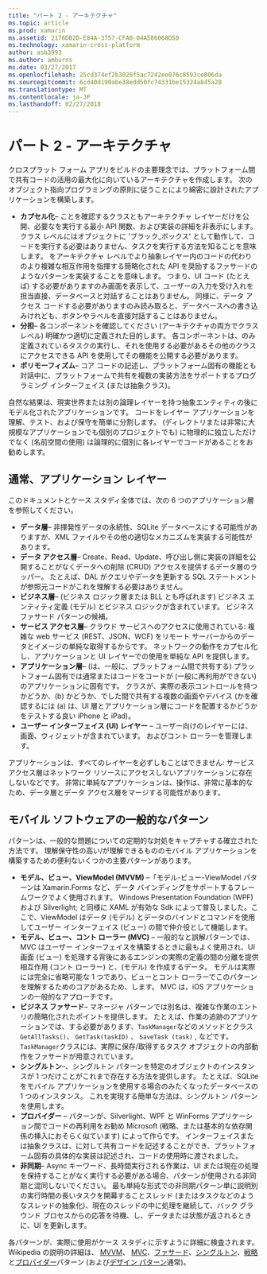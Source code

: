 ```yaml
---
title: "パート 2 - アーキテクチャ"
ms.topic: article
ms.prod: xamarin
ms.assetid: 2176DB2D-E84A-3757-CFAB-04A586068D50
ms.technology: xamarin-cross-platform
author: asb3993
ms.author: amburns
ms.date: 03/27/2017
ms.openlocfilehash: 25cd374ef2b3026f5ac7242ee076c8593ce806da
ms.sourcegitcommit: 6cd40d190abe38edd50fc74331be15324a845a28
ms.translationtype: MT
ms.contentlocale: ja-JP
ms.lasthandoff: 02/27/2018
---
```

# <a name="part-2---architecture"></a>パート 2 - アーキテクチャ

クロスプラット フォーム アプリをビルドの主要理念では、プラットフォーム間で共有コードの活用の最大化に向いているアーキテクチャを作成します。 次のオブジェクト指向プログラミングの原則に従うことにより綿密に設計されたアプリケーションを構築します。

-   **カプセル化**– ことを確認するクラスともアーキテクチャ レイヤーだけを公開、必要なを実行する最小 API 関数、および実装の詳細を非表示にします。 クラス レベルにはオブジェクトに 'ブラック_ボックス' として動作して、コードを実行する必要はありません、タスクを実行する方法を知ることを意味します。 をアーキテクチャ レベルでより抽象レイヤー内のコードの代わりのより複雑な相互作用を指揮する簡略化された API を奨励するファサードのようなパターンを実装することを意味します。 つまり、UI コード (たとえば) する必要がありますのみ画面を表示して、ユーザーの入力を受け入れを担当直接、データベースと対話することはありません。 同様に、データ アクセス コードする必要がありますのみ読み取ると、データベースへの書き込みけれども、ボタンやラベルを直接対話することはありません。
-   **分担**– 各コンポーネントを確認してください (アーキテクチャの両方でクラス レベル) 明確かつ適切に定義された目的します。 各コンポーネントは、のみ定義されているタスクの実行し、それを使用する必要があるその他のクラスにアクセスできる API を使用してその機能を公開する必要があります。
-   **ポリモーフィズム**– コア コードの記述し、プラットフォーム固有の機能とも対話中に、プラットフォームで共有を複数の実装方法をサポートするプログラミング インターフェイス (または抽象クラス)。


自然な結果は、現実世界または別の論理レイヤーを持つ抽象エンティティの後にモデル化されたアプリケーションです。 コードをレイヤー アプリケーションを理解、テスト、および保守を簡単に分割します。 (ディレクトリまたは非常に大規模なアプリケーションでも個別のプロジェクトでも) に物理的に独立しただけでなく (名前空間の使用) は論理的に個別に各レイヤーでコードがあることをお勧めします。

 <a name="Typical_Application_Layers" />


## <a name="typical-application-layers"></a>通常、アプリケーション レイヤー

このドキュメントとケース スタディ全体では、次の 6 つのアプリケーション層を参照してください。

-   **データ層**– 非揮発性データの永続性、SQLite データベースにする可能性がありますが、XML ファイルやその他の適切なメカニズムを実装する可能性があります。
-   **データ アクセス層**– Create、Read、Update、呼び出し側に実装の詳細を公開することがなくデータへの削除 (CRUD) アクセスを提供するデータ層のラッパー。 たとえば、DAL がクエリやデータを更新する SQL ステートメントが参照元コードがこれを理解する必要はありません。
-   **ビジネス層**– (ビジネス ロジック層または BLL とも呼ばれます) ビジネス エンティティ定義 (モデル) とビジネス ロジックが含まれています。 ビジネス ファサード パターンの候補。
-   **サービス アクセス層**– クラウド サービスへのアクセスに使用されている: 複雑な web サービス (REST、JSON、WCF) をリモート サーバーからのデータとイメージの単純な取得するからです。 ネットワークの動作をカプセル化し、アプリケーションと UI レイヤーでの使用を単純な API を提供します。
-   **アプリケーション層**– (は、一般に、プラットフォーム間で共有する) プラットフォーム固有では通常またはコードをコードが (一般に再利用ができない) のアプリケーションに固有です。 クラスが、実際の表示コントロールを持つかどうか、(b) かどうか、でした間で共有する複数の画面やデバイス (かを確認するには (a) は、UI 層とアプリケーション層にコードを配置するかどうかをテストする良い iPhone と iPad)。
-   **ユーザー インターフェイス (UI) レイヤー** – ユーザー向けのレイヤーには、画面、ウィジェットが含まれています。 およびコント ローラーを管理します。


アプリケーションは、すべてのレイヤーを必ずしもことはできません: サービス アクセス層はネットワーク リソースにアクセスしないアプリケーションに存在しないなどです。 非常に単純なアプリケーションは、操作は、非常に基本的なため、データ層とデータ アクセス層をマージする可能性があります。

 <a name="Common_Mobile_Software_Patterns" />


## <a name="common-mobile-software-patterns"></a>モバイル ソフトウェアの一般的なパターン

パターンは、一般的な問題についての定期的な対処をキャプチャする確立された方法です。 理解保守性の高い/が理解できるもののモバイル アプリケーションを構築するための便利ないくつかの主要パターンがあります。

-   **モデル、ビュー、ViewModel (MVVM)** –「モデル-ビュー-ViewModel パターンは Xamarin.Forms など、データ バインディングをサポートするフレームワークでよく使用されます。 Windows Presentation Foundation (WPF) および Silverlight; と同様に XAML が有効な Sdk によって普及しました。ここで、ViewModel はデータ (モデル) とデータのバインドとコマンドを使用してユーザー インターフェイス (ビュー) の間で仲介役として機能します。
-   **モデル、ビュー、コント ローラー (MVC)** – 一般的なと誤解パターンでは、MVC はユーザー インターフェイスを構築するときに最もよく使用され、UI 画面 (ビュー) を処理する背後にあるエンジンの実際の定義の間の分離を提供相互作用 (コント ローラー) と、(モデル) を作成するデータ。 モデルは実際には完全に省略可能な 1 つであり、ビューとコント ローラーでこのパターンを理解するためのコアがあるため、します。 MVC は、iOS アプリケーションの一般的なアプローチです。
-   **ビジネス ファサード**– マネージャ パターンでは別名は、複雑な作業のエントリの簡略化されたポイントを提供します。 たとえば、作業の追跡のアプリケーションでは、する必要があります、`TaskManager`などのメソッドとクラス`GetAllTasks()`、 `GetTask(taskID)` 、 `SaveTask (task)` , などです。`TaskManager`クラスには、実際に保存/取得するタスク オブジェクトの内部動作をファサードが用意されています。
-   **シングルトン**–、シングルトン パターンを特定のオブジェクトのインスタンスが 1 つだけことがこれまで存在する方法を提供します。 たとえば、SQLite をモバイル アプリケーションを使用する場合のみたくなったデータベースの 1 つのインスタンス。 これを実現する簡単な方法は、シングルトン パターンを使用します。
-   **プロバイダー** – パターンが、Silverlight、WPF と WinForms アプリケーション間でコードの再利用をお勧め Microsoft (戦略、または基本的な依存関係の挿入におそらく似ています) によって作らです。 インターフェイスまたは抽象クラスは、に対して共有コードを記述することができ、プラットフォーム固有の具体的な実装は記述され、コードの使用時に渡されました。
-   **非同期**– Async キーワード、長時間実行される作業は、UI または現在の処理を保持することがなく実行する必要がある場合、パターンが使用される非同期と混同しないでください。 最も単純な形式での非同期パターン単に説明別の実行時間の長いタスクを開幕することスレッド (またはタスクなどのようなスレッドの抽象化)、現在のスレッドの中に処理を継続して、バック グラウンド プロセスからの応答を待機、し、データまたは状態が返されるときに、UI を更新します。


各パターンが、実際に使用がケース スタディに示すように詳細に検査されます。 Wikipedia の説明の詳細は、 [MVVM](https://en.wikipedia.org/wiki/Model–view–viewmodel)、 [MVC](https://en.wikipedia.org/wiki/Model–view–controller)、[ファサード](http://en.wikipedia.org/wiki/Facade_pattern)、[シングルトン](http://en.wikipedia.org/wiki/Singleton_pattern)、[戦略](http://en.wikipedia.org/wiki/Strategy_pattern)と[プロバイダー](http://en.wikipedia.org/wiki/Provider_model)パターン (および[デザイン パターン](http://en.wikipedia.org/wiki/Design_Patterns)通常)。
